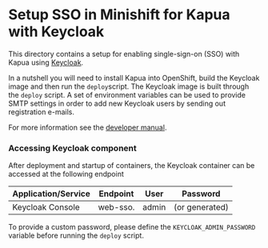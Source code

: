 # Setup SSO in Minishift for Kapua with Keycloak

This directory contains a setup for enabling single-sign-on (SSO) with Kapua
using [Keycloak](http://www.keycloak.org/).

In a nutshell you will need to install Kapua into OpenShift, build the Keycloak image and then run the `deploy`script.
The Keycloak image is built through the `deploy` script.
A set of environment variables can be used to provide SMTP settings in order to add new Keycloak users by 
sending out registration e-mails.

For more information see the [developer manual](https://download.eclipse.org/kapua/docs/develop/developer-guide/en/sso.html).

### Accessing Keycloak component

After deployment and startup of containers, the Keycloak container can be accessed at the following endpoint

| Application/Service | Endpoint                           | User  | Password                       | 
|---------------------|------------------------------------|-------|--------------------------------|
| Keycloak Console    | web-sso.<openshift-default-domain> | admin | <user-provided> (or generated) | 

To provide a custom password, please define the `KEYCLOAK_ADMIN_PASSWORD` variable before running the `deploy` script.
